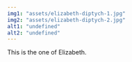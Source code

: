 ```yaml
---
img1: "assets/elizabeth-diptych-1.jpg"
img2: "assets/elizabeth-diptych-2.jpg"
alt1: "undefined"
alt2: "undefined" 
---
```

This is the one of Elizabeth.